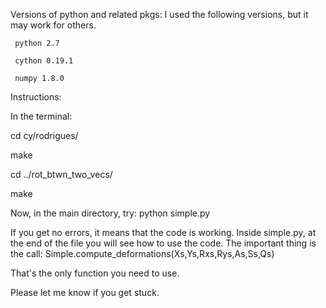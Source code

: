 Versions of python and related pkgs:
	I used the following versions, but it may work for others.
	
	 python 2.7
	 
	 cython 0.19.1
	 
	 numpy 1.8.0
 
Instructions:


In the terminal: 

cd cy/rodrigues/

make

cd ../rot_btwn_two_vecs/

make

Now, in the main directory, try:
python simple.py

If you get no errors, it means that the code is working. 
Inside simple.py, at the end of the file
you will see how to use the code. 
The important thing is the call:
Simple.compute_deformations(Xs,Ys,Rxs,Rys,As,Ss,Qs)    

That's the only function you need to use.

Please let me know if you get stuck.   








